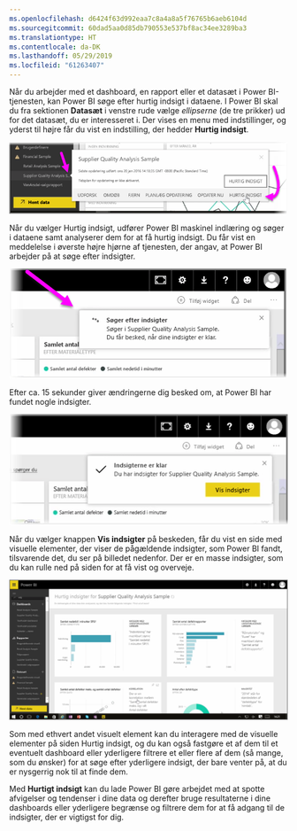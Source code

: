 ```yaml
---
ms.openlocfilehash: d6424f63d992eaa7c8a4a8a5f76765b6aeb6104d
ms.sourcegitcommit: 60dad5aa0d85db790553e537bf8ac34ee3289ba3
ms.translationtype: HT
ms.contentlocale: da-DK
ms.lasthandoff: 05/29/2019
ms.locfileid: "61263407"
---
```

Når du arbejder med et dashboard, en rapport eller et datasæt i Power BI-tjenesten, kan Power BI søge efter hurtig indsigt i dataene. I Power BI skal du fra sektionen **Datasæt** i venstre rude vælge *ellipserne* (de tre prikker) ud for det datasæt, du er interesseret i. Der vises en menu med indstillinger, og yderst til højre får du vist en indstilling, der hedder **Hurtig indsigt**.

![](media/4-1a-quick-insights/4-1a_1.png)

Når du vælger Hurtig indsigt, udfører Power BI maskinel indlæring og søger i dataene samt analyserer dem for at få hurtig indsigt. Du får vist en meddelelse i øverste højre hjørne af tjenesten, der angav, at Power BI arbejder på at søge efter indsigter.

![](media/4-1a-quick-insights/4-1a_2.png)

Efter ca. 15 sekunder giver ændringerne dig besked om, at Power BI har fundet nogle indsigter.

![](media/4-1a-quick-insights/4-1a_3.png)

Når du vælger knappen **Vis indsigter** på beskeden, får du vist en side med visuelle elementer, der viser de pågældende indsigter, som Power BI fandt, tilsvarende det, du ser på billedet nedenfor. Der er en masse indsigter, som du kan rulle ned på siden for at få vist og overveje.

![](media/4-1a-quick-insights/4-1a_4.png)

Som med ethvert andet visuelt element kan du interagere med de visuelle elementer på siden Hurtig indsigt, og du kan også fastgøre et af dem til et eventuelt dashboard eller yderligere filtrere et eller flere af dem (så mange, som du ønsker) for at søge efter yderligere indsigt, der bare venter på, at du er nysgerrig nok til at finde dem.

Med **Hurtigt indsigt** kan du lade Power BI gøre arbejdet med at spotte afvigelser og tendenser i dine data og derefter bruge resultaterne i dine dashboards eller yderligere begrænse og filtrere dem for at få adgang til de indsigter, der er vigtigst for dig.

